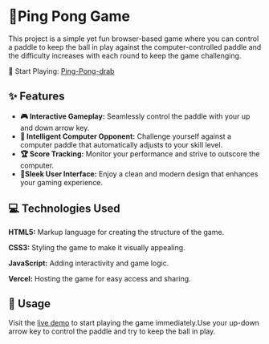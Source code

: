 
# 🏓Ping Pong Game

This project is a simple yet fun browser-based game where you can control a paddle to keep the ball in play against the computer-controlled paddle and the difficulty increases with each round to keep the game challenging.

🔗 Start Playing: [Ping-Pong-drab](https://ping-pong-drab.vercel.app/)
## ✨ Features

- **🎮 Interactive Gameplay:** Seamlessly control the paddle with your up and down arrow key.
- **🤖 Intelligent Computer Opponent:** Challenge yourself against a computer paddle that automatically adjusts to your skill level.
- **🏆 Score Tracking:** Monitor your performance and strive to outscore the computer.
- **📱Sleek User Interface:** Enjoy a clean and modern design that enhances your gaming experience.

## 💻 Technologies Used

**HTML5:** Markup language for creating the structure of the game.

**CSS3:** Styling the game to make it visually appealing.

**JavaScript:** Adding interactivity and game logic.

**Vercel:** Hosting the game for easy access and sharing.


## 🚀 Usage

Visit the [live demo](https://ping-pong-drab.vercel.app/) to start playing the game immediately.Use your up-down arrow key to control the paddle and try to keep the ball in play.

